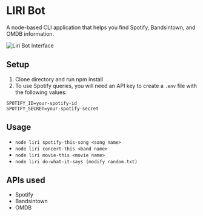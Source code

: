 # LIRI Bot
A node-based CLI application that helps you find Spotify, Bandsintown, and OMDB information.

![Liri Bot Interface](https://www.alanchen.com/wp-content/uploads/2018/12/lirithumb4.png)

## Setup
1. Clone directory and run npm install
2. To use Spotify queries, you will need an API key to create a `.env` file with the following values:

`SPOTIFY_ID=your-spotify-id`\
`SPOTIFY_SECRET=your-spotify-secret`

## Usage
- `node liri spotify-this-song <song name>`
- `node liri concert-this <band name>`
- `node liri movie-this <movie name>`
- `node liri do-what-it-says (modify random.txt)`

## APIs used
- Spotify
- Bandsintown
- OMDB
